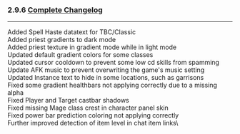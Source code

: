 ### 2.9.6 [Complete Changelog](https://github.com/eltreum0/eltruism/blob/main/Changelog.md)
___
Added Spell Haste datatext for TBC/Classic\
Added priest gradients to dark mode\
Added priest texture in gradient mode while in light mode\
Updated default gradient colors for some classes\
Updated cursor cooldown to prevent some low cd skills from spamming\
Update AFK music to prevent overwriting the game's music setting\
Updated Instance text to hide in some locations, such as garrisons\
Fixed some gradient healthbars not applying correctly due to a missing alpha\
Fixed Player and Target castbar shadows\
Fixed missing Mage class crest in character panel skin\
Fixed power bar prediction coloring not applying correctly\
Further improved detection of item level in chat item links\
